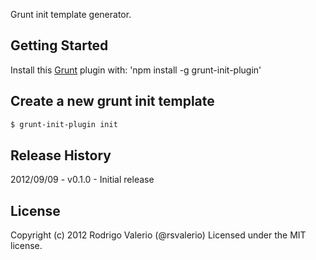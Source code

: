 Grunt init template generator.

## Getting Started ##

Install this [Grunt](https://github.com/cowboy/grunt) plugin with:
'npm install -g grunt-init-plugin'

## Create a new grunt init template ##

``` bash
$ grunt-init-plugin init
```

## Release History ##

2012/09/09 - v0.1.0 - Initial release

## License
Copyright (c) 2012 Rodrigo Valerio (@rsvalerio) Licensed under the MIT license.